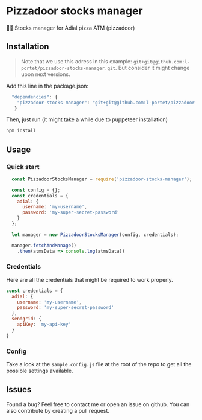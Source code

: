 # Pizzadoor stocks manager
🍕🤖 Stocks manager for Adial pizza ATM (pizzadoor)

## Installation
> Note that we use this adress in this example: `git+git@github.com:l-portet/pizzadoor-stocks-manager.git`. But consider it might change upon next versions.

Add this line in the package.json:
```javascript
  "dependencies": {
    "pizzadoor-stocks-manager": "git+git@github.com:l-portet/pizzadoor-stocks-manager.git"
   }
```
Then, just run (it might take a while due to puppeteer installation)
```bash
npm install
```

## Usage
### Quick start
```javascript
  const PizzadoorStocksManager = require('pizzadoor-stocks-manager');

  const config = {};
  const credentials = {
    adial: {
      username: 'my-username',
      password: 'my-super-secret-password'
    }
  };

  let manager = new PizzadoorStocksManager(config, credentials);

  manager.fetchAndManage()
    .then(atmsData => console.log(atmsData))
```

### Credentials
Here are all the credentials that might be required to work properly.
```javascript
const credentials = {
  adial: {
    username: 'my-username',
    password: 'my-super-secret-password'
  },
  sendgrid: {
    apiKey: 'my-api-key'
  }
}
```

### Config
Take a look at the `sample.config.js` file at the root of the repo to get all the possible settings available.

## Issues
Found a bug? Feel free to contact me or open an issue on github. You can also contribute by creating a pull request.
